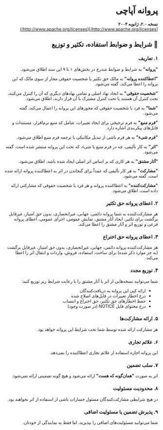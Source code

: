 <div dir="rtl" align="right">

# پروانه آپاچی  
**نسخه ۲.۰، ژانویه ۲۰۰۴**  
[http://www.apache.org/licenses/](http://www.apache.org/licenses/)

## 📜 شرایط و ضوابط استفاده، تکثیر و توزیع

### ۱. تعاریف

**"پروانه"** به شرایط و ضوابط مندرج در بخش‌های ۱ تا ۹ این سند اطلاق می‌شود.

**"اعطاکننده پروانه"** به مالک حق تکثیر یا شخصیت حقوقی مجاز از سوی مالک که این پروانه را اعطا می‌کند، گفته می‌شود.

**"شخصیت حقوقی"** به اتحاد نهاد اصلی و تمامی نهادهای دیگری که آن را کنترل می‌کنند، تحت کنترل آن هستند یا تحت کنترل مشترک با آن قرار دارند، اطلاق می‌شود.

**"شما"** به فرد یا شخصیت حقوقی که مجوزهای این پروانه را اعمال می‌کند، گفته می‌شود.

**"فرم منبع"** به فرم ترجیحی برای ایجاد تغییرات، شامل کد منبع نرم‌افزار، مستندات و فایل‌های پیکربندی اشاره دارد.

**"فرم شیء"** به هر فرم ناشی از تبدیل مکانیکی یا ترجمه فرم منبع اطلاق می‌شود.

**"اثر"** به کار تألیفی، چه در فرم منبع یا شیء، که تحت این پروانه منتشر شده است، گفته می‌شود.

**"آثار مشتق"** به هر کاری که بر اساس اثر اصلی ایجاد شده باشد، اطلاق می‌شود.

**"مشارکت"** به هر کار تألیفی که عمداً برای گنجاندن در اثر به اعطاکننده پروانه ارائه شده است، گفته می‌شود.

**"مشارکت‌کننده"** به اعطاکننده پروانه و هر فرد یا شخصیت حقوقی که مشارکتی ارائه داده است، اطلاق می‌شود.

### ۲. اعطای پروانه حق تکثیر

هر مشارکت‌کننده به شما پروانه دائمی، جهانی، غیرانحصاری، بدون حق امتیاز، غیرقابل برگشت برای تکثیر، ایجاد آثار مشتق، نمایش عمومی، اجرای عمومی، اعطای پروانه فرعی و توزیع اثر و آثار مشتق را اعطا می‌کند.

### ۳. اعطای پروانه حق اختراع

هر مشارکت‌کننده پروانه دائمی، جهانی، غیرانحصاری، بدون حق امتیاز، غیرقابل برگشت (به جز موارد ذکر شده) برای ساخت، استفاده، فروش، واردات و انتقال اثر را اعطا می‌کند.

### ۴. توزیع مجدد

شما می‌توانید نسخه‌هایی از اثر یا آثار مشتق را با رعایت شرایط زیر توزیع کنید:

- ارائه کپی این پروانه به دریافت‌کنندگان
- درج اخطار تغییرات در فایل‌های اصلاح شده
- حفظ اخطارهای حق تکثیر، حق اختراع و انتساب
- درج محتوای فایل NOTICE (در صورت وجود)

### ۵. ارائه مشارکت‌ها

هر مشارکت ارائه شده توسط شما تحت شرایط این پروانه خواهد بود.

### ۶. علائم تجاری

این پروانه اجازه استفاده از علائم تجاری اعطاکننده را نمی‌دهد.

### ۷. سلب تضمین

اثر به صورت **"همان‌گونه که هست"** ارائه می‌شود و هیچ گونه تضمینی ارائه نمی‌شود.

### ۸. محدودیت مسئولیت

در هیچ شرایطی مشارکت‌کنندگان مسئول خسارات ناشی از استفاده از اثر نخواهند بود.

### ۹. پذیرش تضمین یا مسئولیت اضافی

شما می‌توانید مسئولیت‌های اضافی را بپذیرید، اما فقط به نمایندگی از خودتان.
